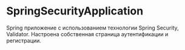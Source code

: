 # SpringSecurityApplication
Spring приложение с использованием технологии Spring Security, Validator.
Настроена собственная страница аутентификации и регистрации.
